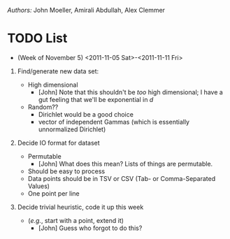 *Authors:* John Moeller, Amirali Abdullah, Alex Clemmer

# TODO List
* (Week of November 5) 
  <2011-11-05 Sat>-<2011-11-11 Fri>

1. Find/generate new data set:
   * High dimensional
     - [John] Note that this shouldn't be *too* high dimensional; I have a gut feeling that we'll be exponential in $d$
   * Random??
     + Dirichlet would be a good choice
     + vector of independent Gammas (which is essentially unnormalized Dirichlet)

2. Decide IO format for dataset
   * Permutable
     - [John] What does this mean? Lists of things are permutable.
   * Should be easy to process
   * Data points should be in TSV or CSV (Tab- or Comma-Separated Values)
   * One point per line

3. Decide trivial heuristic, code it up this week
   * (*e.g.*, start with a point, extend it)
     - [John] Guess who forgot to do this?
